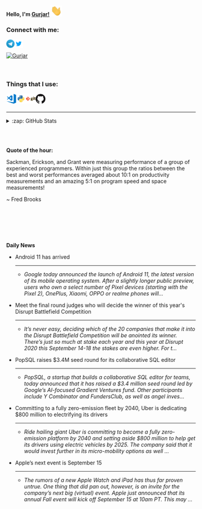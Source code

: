 #### Hello, I'm [Gurjar!](https://GurjarKing.github.io) <img src="https://raw.githubusercontent.com/ABSphreak/ABSphreak/master/gifs/Hi.gif" width="30px"></h2>


### Connect with me:

[<img align="left" alt="Gurjar | Telegram" width="22px" src="https://raw.githubusercontent.com/github/explore/80688e429a7d4ef2fca1e82350fe8e3517d3494d/topics/telegram/telegram.png" />][Telegram]
[<img align="left" alt="Gurjar | Twitter" width="22px" src="https://raw.githubusercontent.com/github/explore/80688e429a7d4ef2fca1e82350fe8e3517d3494d/topics/twitter/twitter.png" />][Twitter]
<br >
<br >
<a href="https://github.com/GurjarKing"><img src="https://komarev.com/ghpvc/?username=GurjarKing" alt="Gurjar" /></a> <br />
<br />
<br />
<!-- <br >

![](https://visitor-badge.glitch.me/badge?page_id=GurjarKing)

<br /> -->

### Things that I use:

[<img align="left" alt="Visual Studio Code" width="26px" src="https://raw.githubusercontent.com/github/explore/80688e429a7d4ef2fca1e82350fe8e3517d3494d/topics/visual-studio-code/visual-studio-code.png" />][VSCode]
[<img align="left" alt="Python" width="26px" src="https://raw.githubusercontent.com/github/explore/80688e429a7d4ef2fca1e82350fe8e3517d3494d/topics/python/python.png" />][Python]
[<img align="left" alt="Git" width="26px" src="https://raw.githubusercontent.com/github/explore/80688e429a7d4ef2fca1e82350fe8e3517d3494d/topics/git/git.png" />][Git]
[<img align="left" alt="GitHub" width="26px" src="https://raw.githubusercontent.com/github/explore/78df643247d429f6cc873026c0622819ad797942/topics/github/github.png" />][Github]

<br />
<br />

---
<details>
  <summary>:zap: GitHub Stats</summary>

<img align="left" alt="Gurjar's Github Stats" src="https://github-readme-stats.vercel.app/api?username=GurjarKing&show_icons=true&hide_border=true&count_private=true&include_all_commit=true&theme=algolia" />

</details>

<!-- ### 🔔 My latest tweet
<a href="https://twitter.com/Gurjar_King43" target="_blank">
	<img src="https://github.com/GurjarKing/GurjarKing/raw/master/tweet.png" width="70%" align="center" alt="Click to view on Twitter" title="My latest tweet, as an image"/>
</a> -->
<br>

<pre>

</pre>

**Quote of the hour:**

Sackman, Erickson, and Grant were measuring performance of a group of experienced programmers. Within just this group the ratios between the best and worst performances averaged about 10:1 on productivity measurements and an amazing 5:1 on program speed and space measurements!

~ Fred Brooks
<pre>

</pre>
<br>
<pre>


</pre>
<strong>Daily News</strong>
  
  - Android 11 has arrived
     <hr/>
     
      - *Google today announced the launch of Android 11, the latest version of its mobile operating system. After a slightly longer public preview, users who own a select number of Pixel devices (starting with the Pixel 2), OnePlus, Xiaomi, OPPO or realme phones will…*
     
  - Meet the final round judges who will decide the winner of this year's Disrupt Battlefield Competition
      <hr/>
      
      - *It’s never easy, deciding which of the 20 companies that make it into the Disrupt Battlefield Competition will be anointed its winner. There’s just so much at stake each year and this year at Disrupt 2020 this September 14-18 the stakes are even higher. For t…*
      
  - PopSQL raises $3.4M seed round for its collaborative SQL editor
      <hr/>
      
      - *PopSQL, a startup that builds a collaborative SQL editor for teams, today announced that it has raised a $3.4 million seed round led by Google’s AI-focused Gradient Ventures fund. Other participants include Y Combinator and FundersClub, as well as angel inves…*
      
  - Committing to a fully zero-emission fleet by 2040, Uber is dedicating $800 million to electrifying its drivers
      <hr/>
      
      - *Ride hailing giant Uber is committing to become a fully zero-emission platform by 2040 and setting aside $800 million to help get its drivers using electric vehicles by 2025. The company said that it would invest further in its micro-mobility options as well …*
       
  - Apple’s next event is September 15
      <hr/>
       
       - *The rumors of a new Apple Watch and iPad has thus far proven untrue. One thing that did pan out, however, is an invite for the company’s next big (virtual) event. Apple just announced that its annual Fall event will kick off September 15 at 10am PT. This may …*
      

<br />

[VSCode]: https://code.visualstudio.com/
[Python]: https://www.python.org/
[Git]: https://git-scm.com/
[Github]: https://github.com/
[Telegram]: https://t.me/Gurjar_King/
[Twitter]: https://twitter.com/Gurjar_King43/
